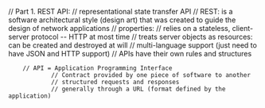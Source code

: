 // Part 1. REST API:
    // representational state transfer API
        // REST: is a software architectural style (design art) that was created to guide the design of network applications
        // properties:
            // relies on a stateless, client-server protocol -- HTTP at most time
            // treats server objects as resources: can be created and destroyed at will
            // multi-language support (just need to have JSON and HTTP support)
            // APIs have their own rules and structures
            
        // API = Application Programming Interface  
                // Contract provided by one piece of software to another
                // structured requests and responses
                // generally through a URL (format defined by the application)
